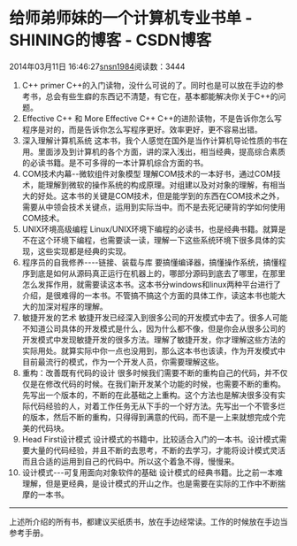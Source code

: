 # 给师弟师妹的一个计算机专业书单 - SHINING的博客 - CSDN博客
2014年03月11日 16:46:27[snsn1984](https://me.csdn.net/snsn1984)阅读数：3444
                
1. C++ primer
C++的入门读物，没什么可说的了。同时也是可以放在手边的参考书，总会有些生癖的东西记不清楚，有它在，基本都能解决你关于C++的问题。
2. Effective C++ 和 More Effective C++
C++的进阶读物，不是告诉你怎么写程序是对的，而是告诉你怎么写程序更好。效率更好，更不容易出错。
3. 深入理解计算机系统
这本书，我个人感觉在国外是当作计算机导论性质的书在用。里面涉及到计算机的各个方面，讲的深入浅出，相当经典，提高综合素质的必读书籍。是不可多得的一本计算机综合方面的书。
4. COM技术内幕--微软组件对象模型
理解COM技术的一本好书，通过COM技术，能理解到微软的操作系统的构成原理。对组建以及对对象的理解，有相当大的好处。这本书的关键是COM技术，但是能学到的东西在COM技术之外，需要从中领会技术关键点，运用到实际当中。而不是去死记硬背的学如何使用COM技术。
5. UNIX环境高级编程
Linux/UNIX环境下编程的必读书，也是经典书籍。就算是不在这个环境下编程，也需要读一读，理解一下这些系统环境下很多具体的实现，这些实现都是经典的实现。
6. 程序员的自我修养----链接、装载与库
要搞懂编译器，搞懂操作系统，搞懂程序到底是如何从源码真正运行在机器上的，哪部分源码到底去了哪里，在那里怎么发挥作用，就需要读这本书。这本书分windows和linux两种平台进行了介绍，是很难得的一本书。不管搞不搞这个方面的具体工作，读这本书也能大大的加深对程序的理解。
7. 敏捷开发的艺术
敏捷开发已经深入到很多公司的开发模式中去了。很多人可能不知道公司具体的开发模式是什么，因为什么都不像，但是你会从很多公司的开发模式中发现敏捷开发的很多方法。理解了敏捷开发，你才理解这些方法的实际用处。就算实际中你一点也没用到，那么这本书也该读，作为开发模式中目前最流行的模式，作为一个开发人员，你需要理解这些。
8. 重构：改善既有代码的设计
很多时候我们需要不断的重构自己的代码，并不仅仅是在修改代码的时候。在我们新开发某个功能的时候，也需要不断的重构。先写出一个版本的，不断的在此基础之上重构。这个方法也是解决很多没有实际代码经验的人，对着工作任务无从下手的一个好方法。先写出一个不管多烂的版本，然后不断的重构，只得得到满意的代码，而不是一上来就想完成个完美的代码块。
9. Head First设计模式
设计模式的书籍中，比较适合入门的一本书。设计模式需要大量的代码经验，并且不断的去思考，不断的去学习，才能将设计模式灵活而且合适的运用到自己的代码中。所以这个着急不得，慢慢来。
10. 设计模式---可复用面向对象软件的基础
设计模式的经典书籍。比之前一本难理解，但是更经典，是设计模式的开山之作。也是需要在实际的工作中不断揣摩的一本书。
----------------------------------------------------------
上述所介绍的所有书，都建议买纸质书，放在手边经常读。工作的时候放在手边当参考手册。
